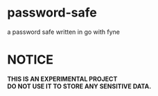 # password-safe
a password safe written in go with fyne

# NOTICE
**THIS IS AN EXPERIMENTAL PROJECT  
DO NOT USE IT TO STORE ANY SENSITIVE DATA.**
